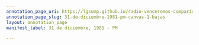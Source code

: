 ```yaml
---
annotation_page_uri: https://lgsump.github.io/radio-venceremos-comparison/annotations/31-de-diciembre-1981-pm-canvas-1-bajas.json
annotation_page_slug: 31-de-diciembre-1981-pm-canvas-1-bajas
layout: annotation_page
manifest_label: 31 de diciembre, 1981 - PM

---
```

